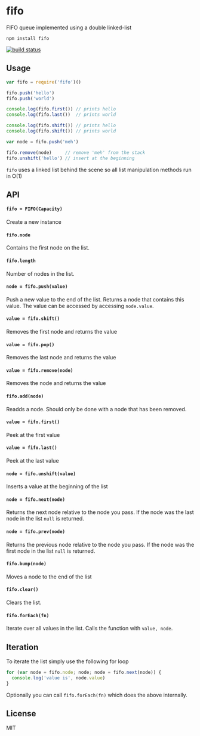 # fifo

FIFO queue implemented using a double linked-list

```
npm install fifo
```

[![build status](http://img.shields.io/travis/mafintosh/fifo.svg?style=flat)](http://travis-ci.org/mafintosh/fifo)

## Usage

``` js
var fifo = require('fifo')()

fifo.push('hello')
fifo.push('world')

console.log(fifo.first()) // prints hello
console.log(fifo.last())  // prints world

console.log(fifo.shift()) // prints hello
console.log(fifo.shift()) // prints world

var node = fifo.push('meh')

fifo.remove(node)     // remove 'meh' from the stack
fifo.unshift('hello') // insert at the beginning
```

`fifo` uses a linked list behind the scene so all list manipulation methods run in O(1)

## API

#### `fifo = FIFO(Capacity)`

Create a new instance

#### `fifo.node`

Contains the first node on the list.

#### `fifo.length`

Number of nodes in the list.

#### `node = fifo.push(value)`

Push a new value to the end of the list. Returns a node that contains this value.
The value can be accessed by accessing `node.value`.

#### `value = fifo.shift()`

Removes the first node and returns the value

#### `value = fifo.pop()`

Removes the last node and returns the value

#### `value = fifo.remove(node)`

Removes the node and returns the value

#### `fifo.add(node)`

Readds a node. Should only be done with a node that has been removed.

#### `value = fifo.first()`

Peek at the first value

#### `value = fifo.last()`

Peek at the last value

#### `node = fifo.unshift(value)`

Inserts a value at the beginning of the list

#### `node = fifo.next(node)`

Returns the next node relative to the node you pass.
If the node was the last node in the list `null` is returned.

#### `node = fifo.prev(node)`

Returns the previous node relative to the node you pass.
If the node was the first node in the list `null` is returned.

#### `fifo.bump(node)`

Moves a node to the end of the list

#### `fifo.clear()`

Clears the list.

#### `fifo.forEach(fn)`

Iterate over all values in the list. Calls the function with `value, node`.

## Iteration

To iterate the list simply use the following for loop

``` js
for (var node = fifo.node; node; node = fifo.next(node)) {
  console.log('value is', node.value)
}
```

Optionally you can call `fifo.forEach(fn)` which does the above internally.

## License

MIT
